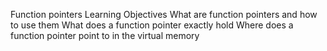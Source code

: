 Function pointers
Learning Objectives
What are function pointers and how to use them
What does a function pointer exactly hold
Where does a function pointer point to in the virtual memory
